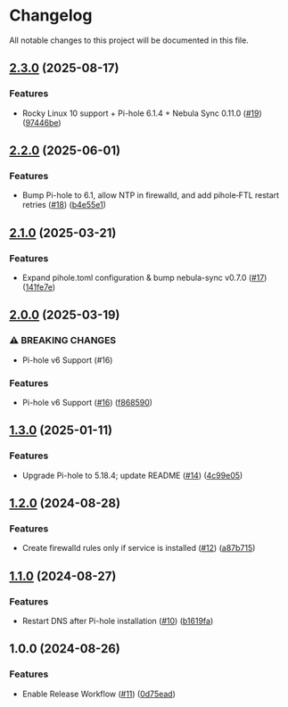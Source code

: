 # Changelog

All notable changes to this project will be documented in this file.

## [2.3.0](https://github.com/danylomikula/ansible-pihole-cluster/compare/v2.2.0...v2.3.0) (2025-08-17)

### Features

* Rocky Linux 10 support + Pi-hole 6.1.4 + Nebula Sync 0.11.0 ([#19](https://github.com/danylomikula/ansible-pihole-cluster/issues/19)) ([97446be](https://github.com/danylomikula/ansible-pihole-cluster/commit/97446bea85161464333813fba017e94bdf22a7a5))

## [2.2.0](https://github.com/danylomikula/ansible-pihole-cluster/compare/v2.1.0...v2.2.0) (2025-06-01)

### Features

* Bump Pi-hole to 6.1, allow NTP in firewalld, and add pihole‑FTL restart retries ([#18](https://github.com/danylomikula/ansible-pihole-cluster/issues/18)) ([b4e55e1](https://github.com/danylomikula/ansible-pihole-cluster/commit/b4e55e1496f0791ada9a88bda84b7e85789c51fb))

## [2.1.0](https://github.com/danylomikula/ansible-pihole-cluster/compare/v2.0.0...v2.1.0) (2025-03-21)

### Features

* Expand pihole.toml configuration & bump nebula-sync v0.7.0 ([#17](https://github.com/danylomikula/ansible-pihole-cluster/issues/17)) ([141fe7e](https://github.com/danylomikula/ansible-pihole-cluster/commit/141fe7e9735f4ad9f245fc47387300d7854b8295))

## [2.0.0](https://github.com/danylomikula/ansible-pihole-cluster/compare/v1.3.0...v2.0.0) (2025-03-19)

### ⚠ BREAKING CHANGES

* Pi-hole v6 Support (#16)

### Features

* Pi-hole v6 Support ([#16](https://github.com/danylomikula/ansible-pihole-cluster/issues/16)) ([f868590](https://github.com/danylomikula/ansible-pihole-cluster/commit/f8685904147ca332ad91bcf87aa958f7b834c8dc))

## [1.3.0](https://github.com/danylomikula/ansible-pihole-cluster/compare/v1.2.0...v1.3.0) (2025-01-11)

### Features

* Upgrade Pi-hole to 5.18.4; update README ([#14](https://github.com/danylomikula/ansible-pihole-cluster/issues/14)) ([4c99e05](https://github.com/danylomikula/ansible-pihole-cluster/commit/4c99e058dd7c64ad3e45323c5c71bf21eea9c02b))

## [1.2.0](https://github.com/danylomikula/ansible-pihole-cluster/compare/v1.1.0...v1.2.0) (2024-08-28)

### Features

* Create firewalld rules only if service is installed ([#12](https://github.com/danylomikula/ansible-pihole-cluster/issues/12)) ([a87b715](https://github.com/danylomikula/ansible-pihole-cluster/commit/a87b715ff5f2aaa71e79ebb2752928518773936f))

## [1.1.0](https://github.com/danylomikula/ansible-pihole-cluster/compare/v1.0.0...v1.1.0) (2024-08-27)

### Features

* Restart DNS after Pi-hole installation ([#10](https://github.com/danylomikula/ansible-pihole-cluster/issues/10)) ([b1619fa](https://github.com/danylomikula/ansible-pihole-cluster/commit/b1619faebd16250b83816b858b51dadddcefff6d))

## 1.0.0 (2024-08-26)

### Features

* Enable Release Workflow ([#11](https://github.com/danylomikula/ansible-pihole-cluster/issues/11)) ([0d75ead](https://github.com/danylomikula/ansible-pihole-cluster/commit/0d75eadecc4900f26a29fe3f17e9d6026fc30509))
